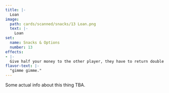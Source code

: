 ```yaml
---
title: |-
  Loan
image: 
  path: cards/scanned/snacks/13 Loan.png
  text: |-
    Loan
set:
  name: Snacks & Options
  number: 13
effects: 
- |-
  Give half your money to the other player, they have to return double the amount in 3 turns or they must give you 2 cards.
flavor-text: |-
  "gimme gimme."
---
```

Some actual info about this thing TBA.
